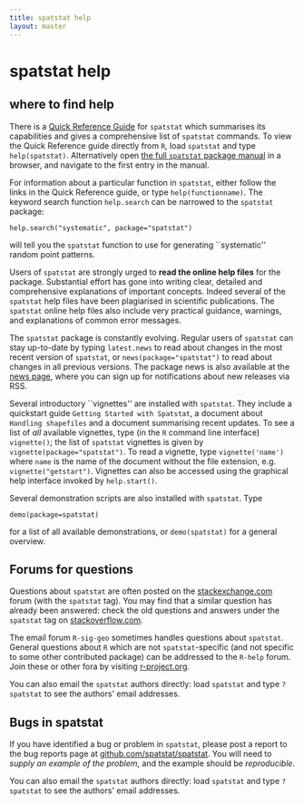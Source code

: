 ```yaml
---
title: spatstat help
layout: master
---
```


# spatstat help

## where to find help

There is a [Quick Reference Guide](resources/spatstatQuickref.pdf) for 
`spatstat` which summarises its capabilities and gives a comprehensive
list of `spatstat` commands. To view the Quick Reference guide
directly from `R`, load `spatstat` and type
`help(spatstat)`. Alternatively open [the full `spatstat` package
manual](resources/spatstatManual.pdf) in a browser, and navigate to
the first entry in the manual.

For information about a particular function in `spatstat`, either
follow the links in the Quick Reference guide, or type
`help(functionname)`. The keyword search function `help.search` can
be narrowed to the `spatstat` package:

```
help.search("systematic", package="spatstat")
```

will tell you the `spatstat` function to use for generating
``systematic'' random point patterns.

Users of `spatstat` are strongly urged to **read the online help files**
for the package. Substantial effort has gone into writing clear, detailed and
comprehensive explanations of important concepts. Indeed several of the
`spatstat` help files have been plagiarised in scientific publications.
The `spatstat` online help files also include very practical guidance, warnings, 
and explanations of common error messages.

The `spatstat` package is constantly evolving. Regular users of
`spatstat` can stay up-to-date by typing `latest.news` to read about
changes in the most recent version of `spatstat`, or
`news(package="spatstat")` to read about changes in all previous
versions. The package news is also available at the [news
page](news.html), where you can sign up for notifications about new
releases via RSS.

Several introductory ``vignettes'' are installed with `spatstat`. They
include a quickstart guide `Getting Started with Spatstat`, a document
about `Handling shapefiles` and a document summarising recent
updates. To see a list of *all* available vignettes, type (in the
`R` command line interface) `vignette()`; the list of `spatstat`
vignettes is given by `vignette(package="spatstat")`. To read a
vignette, type `vignette('name')` where `name` is the
name of the document without the file extension,
e.g. `vignette("getstart")`. Vignettes can also be accessed using the
graphical help interface invoked by `help.start()`.

Several demonstration scripts are also installed with `spatstat`.
Type

```
demo(package=spatstat)
```

for a list of all available demonstrations, or `demo(spatstat)` for a
general overview.

## Forums for questions

Questions about `spatstat` are often posted on the 
[stackexchange.com](http://stackexchange.com) forum
(with the `spatstat` tag). 
You may find that a similar question has already been 
answered: check the old questions and answers under the `spatstat`
tag on [stackoverflow.com](http://stackoverflow.com/questions/tagged/spatstat).

The email forum `R-sig-geo` sometimes handles questions about `spatstat`.
General questions about `R` which are not `spatstat`-specific (and not
specific to some other contributed package) can be addressed to the
`R-help` forum. Join these or other fora by visiting
[r-project.org](http://www.r-project.org).

You can also email the `spatstat` authors directly: load `spatstat` and
type `?spatstat` to see the authors' email addresses.

## Bugs in spatstat

If you have identified a bug or problem in `spatstat`, please
post a report to the bug reports page at
[github.com/spatstat/spatstat](https://github.com/spatstat/spatstat/issues).
You will need to *supply an example of the problem*, and the example
should be *reproducible*.

You can also email the `spatstat` authors directly: load `spatstat` and
type `?spatstat` to see the authors' email addresses.

